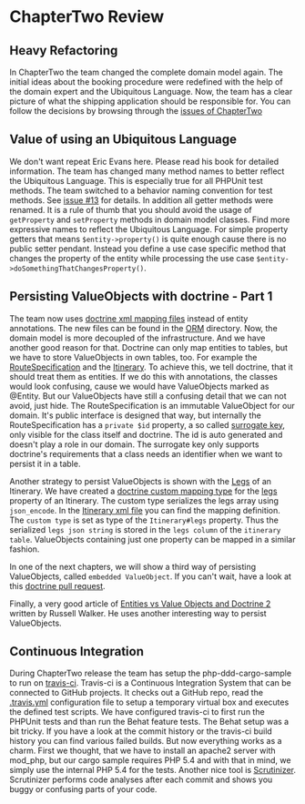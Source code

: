 ChapterTwo Review
=================

Heavy Refactoring
-----------------
In ChapterTwo the team changed the complete domain model again. The initial ideas about the booking procedure were redefined with the help of the domain expert and the Ubiquitous Language. Now, the team has a clear picture of what the shipping application should be responsible for.
You can follow the decisions by browsing through the [issues of ChapterTwo](https://github.com/codeliner/php-ddd-cargo-sample/issues?milestone=1&page=1&state=closed)


Value of using an Ubiquitous Language
-------------------------------------
We don't want repeat Eric Evans here. Please read his book for detailed information. The team has changed many method names to better reflect the Ubiquitous Language. This is especially true for all PHPUnit test methods. The team switched to a behavior naming convention for test methods. See [issue #13](https://github.com/codeliner/php-ddd-cargo-sample/issues/13) for details.
In addition all getter methods were renamed. It is a rule of thumb that you should avoid the usage of `getProperty` and `setProperty` methods in domain model classes. Find more expressive names to reflect the Ubiquitous Language. For simple property getters that means `$entity->property()` is quite enough cause there is no public setter pendant. Instead you define a use case specific method that changes the property of the entity while processing the use case `$entity->doSomethingThatChangesProperty()`.


Persisting ValueObjects with doctrine - Part 1 
----------------------------------------------
The team now uses [doctrine xml mapping files](http://docs.doctrine-project.org/en/2.0.x/reference/xml-mapping.html) instead of entity annotations. The new files can be found in the [ORM](https://github.com/codeliner/php-ddd-cargo-sample/tree/ChapterTwo/module/Application/src/Application/Infrastructure/Persistence/Doctrine/ORM) directory. Now, the domain model is more decoupled of the infrastructure. And we have another good reason for that. Doctrine can only map entities to tables, but we have to store ValueObjects in own tables, too. For example the [RouteSpecification](https://github.com/codeliner/php-ddd-cargo-sample/blob/ChapterTwo/module/Application/src/Application/Domain/Model/Cargo/RouteSpecification.php) and the [Itinerary](https://github.com/codeliner/php-ddd-cargo-sample/blob/ChapterTwo/module/Application/src/Application/Domain/Model/Cargo/Itinerary.php). To achieve this, we tell doctrine, that it should treat them as entities. If we do this with annotations, the classes would look confusing, cause we would have ValueObjects marked as @Entity. But our ValueObjects have still a confusing detail that we can not avoid, just hide. The RouteSpecification is an immutable ValueObject for our domain. It's public interface is designed that way, but
internally the RouteSpecification has a `private $id` property, a so called [surrogate key](http://en.wikipedia.org/wiki/Surrogate_key), only visible for the class itself and doctrine. The id is auto generated and doesn't play a role in our domain. The surrogate key only supports doctrine's requirements that a class needs an identifier when we want to persist it in a table.

Another strategy to persist ValueObjects is shown with the [Legs](https://github.com/codeliner/php-ddd-cargo-sample/blob/ChapterTwo/module/Application/src/Application/Domain/Model/Cargo/Leg.php) of an Itinerary. We have created a [doctrine custom mapping type](http://doctrine-orm.readthedocs.org/en/latest/cookbook/custom-mapping-types.html) for the [legs](https://github.com/codeliner/php-ddd-cargo-sample/blob/ChapterTwo/module/Application/src/Application/Infrastructure/Persistence/Doctrine/Type/LegsDoctrineType.php) property of an Itinerary. The custom type serializes the legs array using `json_encode`. In the [Itinerary xml file](https://github.com/codeliner/php-ddd-cargo-sample/blob/ChapterTwo/module/Application/src/Application/Infrastructure/Persistence/Doctrine/ORM/Application.Domain.Model.Cargo.Itinerary.dcm.xml) you can find the mapping definition. The `custom type` is set as type of the `Itinerary#legs` property. Thus the serialized `legs json string` is stored in the `legs column` of the `itinerary table`. ValueObjects containing just one property can be mapped in a similar fashion.

In one of the next chapters, we will show a third way of persisting ValueObjects, called `embedded ValueObject`. If you can't wait, have a look at this [doctrine pull request](https://github.com/doctrine/doctrine2/pull/835).

Finally, a very good article of [Entities vs Value Objects and Doctrine 2](http://russellscottwalker.blogspot.de/2013/11/entities-vs-value-objects-and-doctrine-2.html) written by Russell Walker. He uses another interesting way to persist ValueObjects.


Continuous Integration
----------------------
During ChapterTwo release the team has setup the php-ddd-cargo-sample to run on [travis-ci](https://travis-ci.org/codeliner/php-ddd-cargo-sample).
Travis-ci is a Continuous Integration System that can be connected to GitHub projects. It checks out a GitHub repo, read the [.travis.yml](https://github.com/codeliner/php-ddd-cargo-sample/blob/master/.travis.yml) configuration file to
setup a temporary virtual box and executes the defined test scripts. We have configured travis-ci to first run the PHPUnit tests and than run the Behat feature tests.
The Behat setup was a bit tricky. If you have a look at the commit history or the travis-ci build history you can find various failed builds. But now everything works as a charm. First we thought, that we have to install an apache2 server with mod_php, but our cargo sample requires PHP 5.4 and with that in mind, we simply use the internal PHP 5.4 for the tests.
Another nice tool is [Scrutinizer](https://scrutinizer-ci.com/g/codeliner/php-ddd-cargo-sample/). Scrutinizer performs code analyses after each commit and shows you buggy or confusing parts of your code.